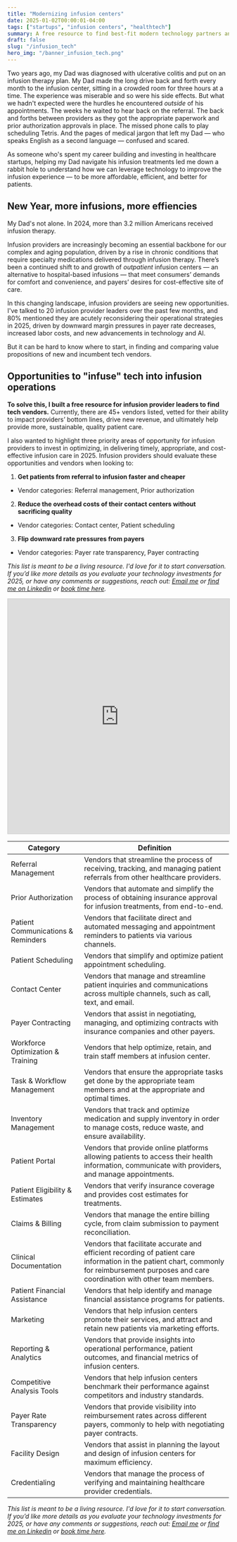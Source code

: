 ```yaml
---
title: "Modernizing infusion centers"
date: 2025-01-02T00:00:01-04:00
tags: ["startups", "infusion centers", "healthtech"]
summary: A free resource to find best-fit modern technology partners and vendors as an infusion provider in 2025
draft: false
slug: "/infusion_tech"
hero_img: "/banner_infusion_tech.png"
---
```


Two years ago, my Dad was diagnosed with ulcerative colitis and put on an infusion therapy plan. My Dad made the long drive back and forth every month to the infusion center, sitting in a crowded room for three hours at a time. The experience was miserable and so were his side effects. But what we hadn't expected were the hurdles he encountered *outside* of his appointments. The weeks he waited to hear back on the referral. The back and forths between providers as they got the appropriate paperwork and prior authorization approvals in place. The missed phone calls to play scheduling Tetris. And the pages of medical jargon that left my Dad — who speaks English as a second language — confused and scared.

As someone who's spent my career building and investing in healthcare startups, helping my Dad navigate his infusion treatments led me down a rabbit hole to understand how we can leverage technology to improve the infusion experience — to be more affordable, efficient, and better for patients.

## New Year, more infusions, more effiencies

My Dad's not alone. In 2024, more than 3.2 million Americans received infusion therapy.

Infusion providers are increasingly becoming an essential backbone for our complex and aging population, driven by a rise in chronic conditions that require specialty medications delivered through infusion therapy. There’s been a continued shift to and growth of *outpatient* infusion centers — an alternative to hospital-based infusions — that meet consumers’ demands for comfort and convenience, and payers’ desires for cost-effective site of care. 

In this changing landscape, infusion providers are seeing new opportunities. I've talked to 20 infusion provider leaders over the past few months, and 80% mentioned they are acutely reconsidering their operational strategies in 2025, driven by downward margin pressures in payer rate decreases, increased labor costs, and new advancements in technology and AI. 

But it can be hard to know where to start, in finding and comparing value propositions of new and incumbent tech vendors. 

## Opportunities to "infuse" tech into infusion operations

**To solve this, I built a free resource for infusion provider leaders to find tech vendors.** Currently, there are 45+ vendors listed, vetted for their ability to impact providers’ bottom lines, drive new revenue, and ultimately help provide more, sustainable, quality patient care. 

I also wanted to highlight three priority areas of opportunity for infusion providers to invest in optimizing, in delivering timely, appropriate, and cost-effective infusion care in 2025. Infusion providers should evaluate these opportunities and vendors when looking to:

1. **Get patients from referral to infusion faster and cheaper**
- Vendor categories: Referral management, Prior authorization
2. **Reduce the overhead costs of their contact centers without sacrificing quality**
- Vendor categories: Contact center, Patient scheduling
3. **Flip downward rate pressures from payers**
- Vendor categories: Payer rate transparency, Payer contracting

*This list is meant to be a living resource. I'd love for it to start conversation. If you’d like more details as you evaluate your technology investments for 2025, or have any comments or suggestions, reach out: [Email me](mailto:bttychng@gmail.com) or [find me on Linkedin](www.linkedin.com/in/betchang) or [book time here](https://calendar.google.com/calendar/u/0/appointments/schedules/AcZssZ10Ud3ewfw35IMY6-uhM0lEGTUiXVu4TXHdsy-gggGm-LzcrBGA-RttWiGBBc1uhN4l5RJ45DWh).*

<iframe class="airtable-embed" src="https://airtable.com/embed/appJVpAxgqxoj7nwD/shrQqf6nKf7kO9GVz?viewControls=on" frameborder="0" onmousewheel="" width="100%" height="533" style="background: transparent; border: 1px solid #ccc;"></iframe>

| Category    | Definition |
| -------- | ------- |
| Referral Management  | Vendors that streamline the process of receiving, tracking, and managing patient referrals from other healthcare providers.    |
| Prior Authorization | Vendors that automate and simplify the process of obtaining insurance approval for infusion treatments, from end-to-end. |
| Patient Communications & Reminders | Vendors that facilitate direct and automated messaging and appointment reminders to patients via various channels. |
| Patient Scheduling | Vendors that simplify and optimize patient appointment scheduling.|
| Contact Center | Vendors that manage and streamline patient inquiries and communications across multiple channels, such as call, text, and email.|
| Payer Contracting | Vendors that assist in negotiating, managing, and optimizing contracts with insurance companies and other payers. |
| Workforce Optimization & Training | Vendors that help optimize, retain, and train staff members at infusion center. |
| Task & Workflow Management | Vendors that ensure the appropriate tasks get done by the appropriate team members and at the appropriate and optimal times. |
| Inventory Management | Vendors that track and optimize medication and supply inventory in order to manage costs, reduce waste, and ensure availability. |
| Patient Portal | Vendors that provide online platforms allowing patients to access their health information, communicate with providers, and manage appointments.|
| Patient Eligibility & Estimates | Vendors that verify insurance coverage and provides cost estimates for treatments.|
| Claims & Billing | Vendors that manage the entire billing cycle, from claim submission to payment reconciliation. |
| Clinical Documentation | Vendors that facilitate accurate and efficient recording of patient care information in the patient chart, commonly for reimbursement purposes and care coordination with other team members.|
| Patient Financial Assistance | Vendors that help identify and manage financial assistance programs for patients. |
| Marketing | Vendors that help infusion centers promote their services, and attract and retain new patients via marketing efforts.|
| Reporting & Analytics | Vendors that provide insights into operational performance, patient outcomes, and financial metrics of infusion centers. |
| Competitive Analysis Tools |Vendors that help infusion centers benchmark their performance against competitors and industry standards.|
| Payer Rate Transparency | Vendors that provide visibility into reimbursement rates across different payers, commonly to help with negotiating payer contracts.|
| Facility Design | Vendors that assist in planning the layout and design of infusion centers for maximum efficiency. |
| Credentialing | Vendors that manage the process of verifying and maintaining healthcare provider credentials. |

*This list is meant to be a living resource. I'd love for it to start conversation. If you’d like more details as you evaluate your technology investments for 2025, or have any comments or suggestions, reach out: [Email me](mailto:bttychng@gmail.com) or [find me on Linkedin](www.linkedin.com/in/betchang) or [book time here](https://calendar.google.com/calendar/u/0/appointments/schedules/AcZssZ10Ud3ewfw35IMY6-uhM0lEGTUiXVu4TXHdsy-gggGm-LzcrBGA-RttWiGBBc1uhN4l5RJ45DWh).*
